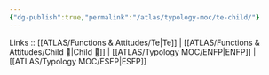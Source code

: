 ```yaml
---
{"dg-publish":true,"permalink":"/atlas/typology-moc/te-child/"}
---
```



Links :: [[ATLAS/Functions & Attitudes/Te\|Te]] | [[ATLAS/Functions & Attitudes/Child 🧒\|Child 🧒]] | [[ATLAS/Typology MOC/ENFP\|ENFP]] | [[ATLAS/Typology MOC/ESFP\|ESFP]]
